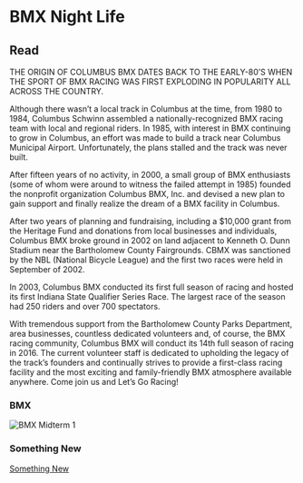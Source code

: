 # BMX Night Life

## Read

THE ORIGIN OF COLUMBUS BMX DATES BACK TO THE EARLY-80’S WHEN THE SPORT OF BMX RACING WAS FIRST EXPLODING IN POPULARITY ALL ACROSS THE COUNTRY.

Although there wasn’t a local track in Columbus at the time, from 1980 to 1984, Columbus Schwinn assembled a nationally-recognized BMX racing team with local and regional riders.  In 1985, with interest in BMX continuing to grow in Columbus, an effort was made to build a track near Columbus Municipal Airport. Unfortunately, the plans stalled and the track was never built.

After fifteen years of no activity, in 2000, a small group of BMX enthusiasts (some of whom were around to witness the failed attempt in 1985) founded the nonprofit organization Columbus BMX, Inc. and devised a new plan to gain support and finally realize the dream of a BMX facility in Columbus.

After two years of planning and fundraising, including a $10,000 grant from the Heritage Fund and donations from local businesses and individuals, Columbus BMX broke ground in 2002 on land adjacent to Kenneth O. Dunn Stadium near the Bartholomew County Fairgrounds. CBMX was sanctioned by the NBL (National Bicycle League) and the first two races were held in September of 2002.

In 2003, Columbus BMX conducted its first full season of racing and hosted its first Indiana State Qualifier Series Race. The largest race of the season had 250 riders and over 700 spectators.

With tremendous support from the Bartholomew County Parks Department, area businesses, countless dedicated volunteers and, of course, the BMX racing community, Columbus BMX will conduct its 14th full season of racing in 2016. The current volunteer staff is dedicated to upholding the legacy of the track’s founders and continually strives to provide a first-class racing facility and the most exciting and family-friendly BMX atmosphere available anywhere. Come join us and Let’s Go Racing!

### BMX
![BMX Midterm 1](/images/BMX-Midterm1.png)

### Something New
[Something New](http://www.columbusbmx.com/schedule/2016/8/26/friday-night-race)
